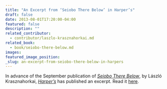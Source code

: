 ```yaml
---
title: "An Excerpt from ‘Seiobo There Below’ in Harper’s"
draft: false
date: 2013-08-01T17:20:00-04:00
featured: false
description: ""
related_contributor:
  - contributor/laszlo-krasznahorkai.md
related_book:
  - book/seiobo-there-below.md
images:
featured_image_position: 
_slug: an-excerpt-from-seiobo-there-below-in-harpers
---
```


In advance of the September publication of [_Seiobo There Below_](http://ndbooks.com/book/seiobo-there-below), by László Krasznahorkai, _[Harper’s](http://harpers.org/archive/2013/08/the-exiled-queen/)_ has published an excerpt. Read it [here](http://harpers.org/archive/2013/08/the-exiled-queen/). 

